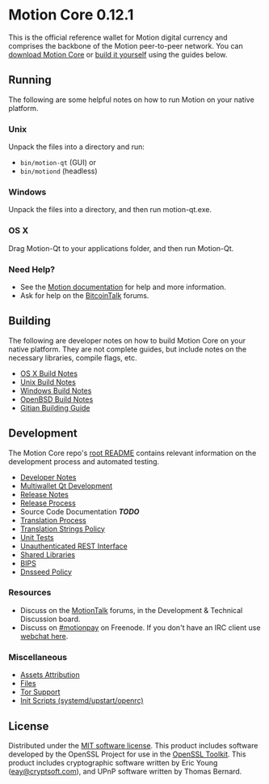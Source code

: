 Motion Core 0.12.1
=====================

This is the official reference wallet for Motion digital currency and comprises the backbone of the Motion peer-to-peer network. You can [download Motion Core](https://www.motion.org/downloads/) or [build it yourself](#building) using the guides below.

Running
---------------------
The following are some helpful notes on how to run Motion on your native platform.

### Unix

Unpack the files into a directory and run:

- `bin/motion-qt` (GUI) or
- `bin/motiond` (headless)

### Windows

Unpack the files into a directory, and then run motion-qt.exe.

### OS X

Drag Motion-Qt to your applications folder, and then run Motion-Qt.

### Need Help?

* See the [Motion documentation](https://dashpay.atlassian.net/wiki/display/DOC)
for help and more information.
* Ask for help on the [BitcoinTalk](https://bitcointalk.org/) forums.

Building
---------------------
The following are developer notes on how to build Motion Core on your native platform. They are not complete guides, but include notes on the necessary libraries, compile flags, etc.

- [OS X Build Notes](build-osx.md)
- [Unix Build Notes](build-unix.md)
- [Windows Build Notes](build-windows.md)
- [OpenBSD Build Notes](build-openbsd.md)
- [Gitian Building Guide](gitian-building.md)

Development
---------------------
The Motion Core repo's [root README](/README.md) contains relevant information on the development process and automated testing.

- [Developer Notes](developer-notes.md)
- [Multiwallet Qt Development](multiwallet-qt.md)
- [Release Notes](release-notes.md)
- [Release Process](release-process.md)
- Source Code Documentation ***TODO***
- [Translation Process](translation_process.md)
- [Translation Strings Policy](translation_strings_policy.md)
- [Unit Tests](unit-tests.md)
- [Unauthenticated REST Interface](REST-interface.md)
- [Shared Libraries](shared-libraries.md)
- [BIPS](bips.md)
- [Dnsseed Policy](dnsseed-policy.md)

### Resources
* Discuss on the [MotionTalk](https://motiontalk.org/) forums, in the Development & Technical Discussion board.
* Discuss on [#motionpay](http://webchat.freenode.net/?channels=motionpay) on Freenode. If you don't have an IRC client use [webchat here](http://webchat.freenode.net/?channels=motionpay).

### Miscellaneous
- [Assets Attribution](assets-attribution.md)
- [Files](files.md)
- [Tor Support](tor.md)
- [Init Scripts (systemd/upstart/openrc)](init.md)

License
---------------------
Distributed under the [MIT software license](http://www.opensource.org/licenses/mit-license.php).
This product includes software developed by the OpenSSL Project for use in the [OpenSSL Toolkit](https://www.openssl.org/). This product includes
cryptographic software written by Eric Young ([eay@cryptsoft.com](mailto:eay@cryptsoft.com)), and UPnP software written by Thomas Bernard.
